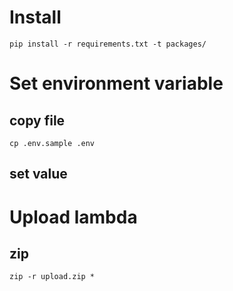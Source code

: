# Install
```
pip install -r requirements.txt -t packages/
```

# Set environment variable
## copy file
```
cp .env.sample .env
```

## set value

# Upload lambda
## zip
```
zip -r upload.zip *
```
